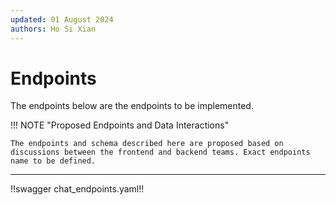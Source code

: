 ```yaml
---
updated: 01 August 2024
authors: Ho Si Xian
---
```


# Endpoints

The endpoints below are the endpoints to be implemented. 

!!! NOTE "Proposed Endpoints and Data Interactions"

    The endpoints and schema described here are proposed based on discussions between the frontend and backend teams. Exact endpoints name to be defined.

---

!!swagger chat_endpoints.yaml!!